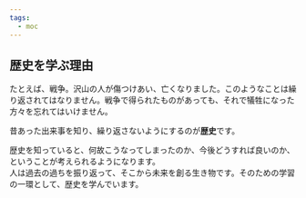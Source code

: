 ```yaml
---
tags:
  - moc
---
```


## 歴史を学ぶ理由

たとえば、戦争。沢山の人が傷つけあい、亡くなりました。このようなことは繰り返されてはなりません。戦争で得られたものがあっても、それで犠牲になった方々を忘れてはいけません。

昔あった出来事を知り、繰り返さないようにするのが**歴史**です。

歴史を知っていると、何故こうなってしまったのか、今後どうすれば良いのか、ということが考えられるようになります。  
人は過去の過ちを振り返って、そこから未来を創る生き物です。そのための学習の一環として、歴史を学んでいます。